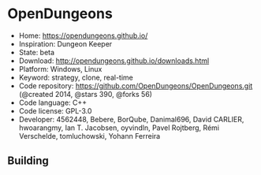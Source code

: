 # OpenDungeons

- Home: https://opendungeons.github.io/
- Inspiration: Dungeon Keeper
- State: beta
- Download: http://opendungeons.github.io/downloads.html
- Platform: Windows, Linux
- Keyword: strategy, clone, real-time
- Code repository: https://github.com/OpenDungeons/OpenDungeons.git (@created 2014, @stars 390, @forks 56)
- Code language: C++
- Code license: GPL-3.0
- Developer: 4562448, Bebere, BorQube, Danimal696, David CARLIER, hwoarangmy, Ian T. Jacobsen, oyvindln, Pavel Rojtberg, Rémi Verschelde, tomluchowski, Yohann Ferreira

## Building
